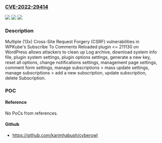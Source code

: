 ### [CVE-2022-29414](https://cve.mitre.org/cgi-bin/cvename.cgi?name=CVE-2022-29414)
![](https://img.shields.io/static/v1?label=Product&message=Subscribe%20To%20Comments%20Reloaded%20(WordPress%20plugin)&color=blue)
![](https://img.shields.io/static/v1?label=Version&message=n%2Fa&color=blue)
![](https://img.shields.io/static/v1?label=Vulnerability&message=CWE-352%20Cross-Site%20Request%20Forgery%20(CSRF)&color=brighgreen)

### Description

Multiple (13x) Cross-Site Request Forgery (CSRF) vulnerabilities in WPKube's Subscribe To Comments Reloaded plugin <= 211130 on WordPress allows attackers to clean up Log archive, download system info file, plugin system settings, plugin options settings, generate a new key, reset all options, change notifications settings, management page settings, comment form settings, manage subscriptions > mass update settings, manage subscriptions > add a new subscription, update subscription, delete Subscription.

### POC

#### Reference
No PoCs from references.

#### Github
- https://github.com/karimhabush/cyberowl

